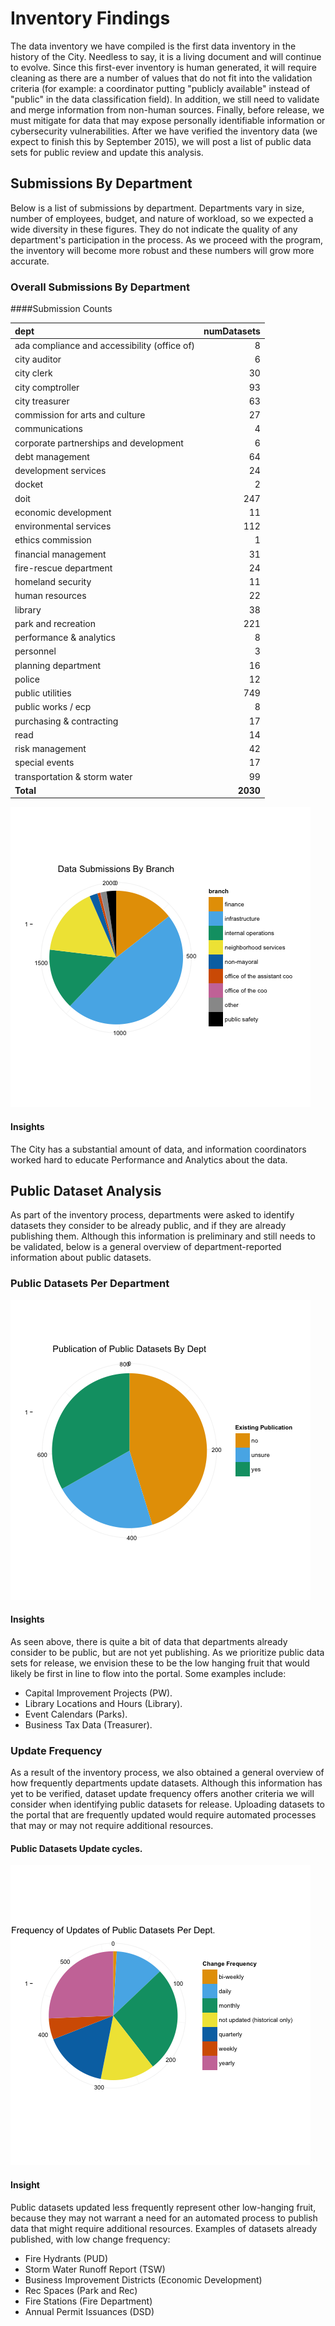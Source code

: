 # Inventory Findings
The data inventory we have compiled is the first data inventory in the history of the City.  Needless to say, it is a living document and will continue to evolve.  Since this first-ever inventory is human generated, it will require cleaning as there are a number of values that do not fit into the validation criteria (for example: a coordinator putting "publicly available" instead of "public" in the data classification field).  In addition, we still need to validate and merge information from non-human sources.  Finally, before release, we must mitigate for data that may expose personally identifiable information or cybersecurity vulnerabilities.  After we have verified the inventory data (we expect to finish this by September 2015), we will post a list of public data sets for public review and update this analysis.

## Submissions By Department
Below is a list of submissions by department.  Departments vary in size, number of employees, budget, and nature of workload, so we expected a wide diversity in these figures. They do not indicate the quality of any department's participation in the process.  As we proceed with the program, the inventory will become more robust and these numbers will grow more accurate.

### Overall Submissions By Department
####Submission Counts 

|dept                                         | numDatasets|
|:--------------------------------------------|-----------:|
|ada compliance and accessibility (office of) |           8|
|city auditor                                 |           6|
|city clerk                                   |          30|
|city comptroller                             |          93|
|city treasurer                               |          63|
|commission for arts and culture              |          27|
|communications                               |           4|
|corporate partnerships and development       |           6|
|debt management                              |          64|
|development services                         |          24|
|docket                                       |           2|
|doit                                         |         247|
|economic development                         |          11|
|environmental services                       |         112|
|ethics commission                            |           1|
|financial management                         |          31|
|fire-rescue department                       |          24|
|homeland security                            |          11|
|human resources                              |          22|
|library                                      |          38|
|park and recreation                          |         221|
|performance & analytics                      |           8|
|personnel                                    |           3|
|planning department                          |          16|
|police                                       |          12|
|public utilities                             |         749|
|public works / ecp                           |           8|
|purchasing & contracting                     |          17|
|read                                         |          14|
|risk management                              |          42|
|special events                               |          17|
|transportation & storm water                 |          99|
|**Total**                                    |    **2030**|

![data submissions](assets/chart/databybranchg.png) 


#### Insights
The City has a substantial amount of data, and information coordinators worked hard to educate Performance and Analytics about the data.  

## Public Dataset Analysis
As part of the inventory process, departments were asked to identify datasets they consider to be already public, and if they are already publishing them.  Although this information is preliminary and still needs to be validated, below is a general overview of department-reported information about public datasets.

### Public Datasets Per Department

![public datasets](assets/chart/pubdsg.png) 

#### Insights
As seen above, there is quite a bit of data that departments already consider to be public, but are not yet publishing.  As we prioritize public data sets for release, we envision these to be the low hanging fruit that would likely be first in line to flow into the portal.  Some examples include: 
* Capital Improvement Projects (PW).
* Library Locations and Hours (Library).
* Event Calendars (Parks).
* Business Tax Data (Treasurer).

### Update Frequency
As a result of the inventory process, we also obtained a general overview of how frequently departments update datasets.  Although this information has yet to be verified, dataset update frequency offers another criteria we will consider when identifying public datasets for release.  Uploading datasets to the portal that are frequently updated would require automated processes that may or may not require additional resources.

#### Public Datasets Update cycles.
![update-ds](assets/chart/pubdsc.png) 


#### Insight
Public datasets updated less frequently represent other low-hanging fruit, because they may not warrant a need for an automated process to publish data that might require additional resources.  Examples of datasets already published, with low change frequency:
* Fire Hydrants (PUD)
* Storm Water Runoff Report (TSW)
* Business Improvement Districts (Economic Development)
* Rec Spaces (Park and Rec) 
* Fire Stations (Fire Department)
* Annual Permit Issuances (DSD)
